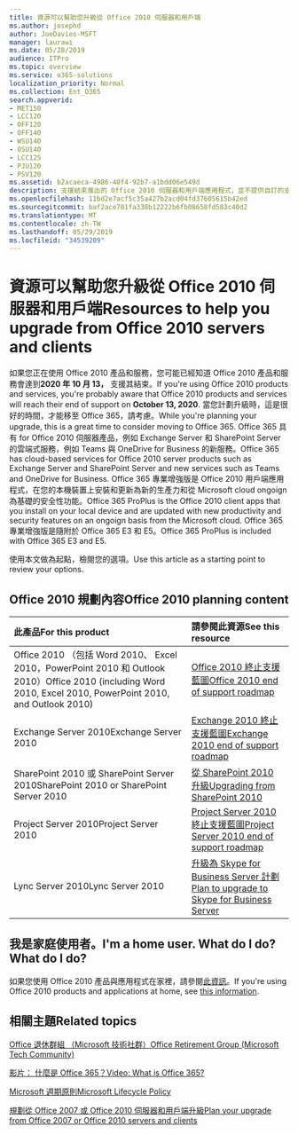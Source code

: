 ```yaml
---
title: 資源可以幫助您升級從 Office 2010 伺服器和用戶端
ms.author: josephd
author: JoeDavies-MSFT
manager: laurawi
ms.date: 05/28/2019
audience: ITPro
ms.topic: overview
ms.service: o365-solutions
localization_priority: Normal
ms.collection: Ent_O365
search.appverid:
- MET150
- LCC120
- OFF120
- OFF140
- WSU140
- OSU140
- LCC125
- PJU120
- PSV120
ms.assetid: b2acaeca-4986-40f4-92b7-a1bdd06e549d
description: 支援結束推出的 Office 2010 伺服器和用戶端應用程式，並不提供自訂的支援協議。 使用本文來啟動現在規劃您的升級。
ms.openlocfilehash: 11bd2e7acf5c35a427b2acd04fd37605615b42ed
ms.sourcegitcommit: baf2ace701fa338b12222b6fb08658fd583c40d2
ms.translationtype: MT
ms.contentlocale: zh-TW
ms.lasthandoff: 05/29/2019
ms.locfileid: "34539209"
---
```

# <a name="resources-to-help-you-upgrade-from-office-2010-servers-and-clients"></a><span data-ttu-id="08a0d-104">資源可以幫助您升級從 Office 2010 伺服器和用戶端</span><span class="sxs-lookup"><span data-stu-id="08a0d-104">Resources to help you upgrade from Office 2010 servers and clients</span></span>

<span data-ttu-id="08a0d-105">如果您正在使用 Office 2010 產品和服務，您可能已經知道 Office 2010 產品和服務會達到**2020 年 10 月 13，** 支援其結束。</span><span class="sxs-lookup"><span data-stu-id="08a0d-105">If you're using Office 2010 products and services, you're probably aware that Office 2010 products and services will reach their end of support on **October 13, 2020**.</span></span> <span data-ttu-id="08a0d-106">當您計劃升級時，這是很好的時間，才能移至 Office 365，請考慮。</span><span class="sxs-lookup"><span data-stu-id="08a0d-106">While you're planning your upgrade, this is a great time to consider moving to Office 365.</span></span> <span data-ttu-id="08a0d-107">Office 365 具有 for Office 2010 伺服器產品，例如 Exchange Server 和 SharePoint Server 的雲端式服務，例如 Teams 與 OneDrive for Business 的新服務。</span><span class="sxs-lookup"><span data-stu-id="08a0d-107">Office 365 has cloud-based services for Office 2010 server products such as Exchange Server and SharePoint Server and new services such as Teams and OneDrive for Business.</span></span> <span data-ttu-id="08a0d-108">Office 365 專業增強版是 Office 2010 用戶端應用程式，在您的本機裝置上安裝和更新為新的生產力和從 Microsoft cloud ongoign 為基礎的安全性功能。</span><span class="sxs-lookup"><span data-stu-id="08a0d-108">Office 365 ProPlus is the Office 2010 client apps that you install on your local device and are updated with new productivity and security features on an ongoign basis from the Microsoft cloud.</span></span> <span data-ttu-id="08a0d-109">Office 365 專業增強版是隨附於 Office 365 E3 和 E5。</span><span class="sxs-lookup"><span data-stu-id="08a0d-109">Office 365 ProPlus is included with Office 365 E3 and E5.</span></span>

<span data-ttu-id="08a0d-110">使用本文做為起點，檢閱您的選項。</span><span class="sxs-lookup"><span data-stu-id="08a0d-110">Use this article as a starting point to review your options.</span></span>
      
## <a name="office-2010-planning-content"></a><span data-ttu-id="08a0d-111">Office 2010 規劃內容</span><span class="sxs-lookup"><span data-stu-id="08a0d-111">Office 2010 planning content</span></span>
  
|<span data-ttu-id="08a0d-112">**此產品**</span><span class="sxs-lookup"><span data-stu-id="08a0d-112">**For this product**</span></span>|<span data-ttu-id="08a0d-113">**請參閱此資源**</span><span class="sxs-lookup"><span data-stu-id="08a0d-113">**See this resource**</span></span>|
|:-----|:-----|
|<span data-ttu-id="08a0d-114">Office 2010 （包括 Word 2010、 Excel 2010，PowerPoint 2010 和 Outlook 2010）</span><span class="sxs-lookup"><span data-stu-id="08a0d-114">Office 2010 (including Word 2010, Excel 2010, PowerPoint 2010, and Outlook 2010)</span></span>  <br/> |[<span data-ttu-id="08a0d-115">Office 2010 終止支援藍圖</span><span class="sxs-lookup"><span data-stu-id="08a0d-115">Office 2010 end of support roadmap</span></span>](https://docs.microsoft.com/DeployOffice/office-2010-end-support-roadmap) <br/> |
|<span data-ttu-id="08a0d-116">Exchange Server 2010</span><span class="sxs-lookup"><span data-stu-id="08a0d-116">Exchange Server 2010</span></span>  <br/> |[<span data-ttu-id="08a0d-117">Exchange 2010 終止支援藍圖</span><span class="sxs-lookup"><span data-stu-id="08a0d-117">Exchange 2010 end of support roadmap</span></span>](exchange-2010-end-of-support.md) <br/> |
|<span data-ttu-id="08a0d-118">SharePoint 2010 或 SharePoint Server 2010</span><span class="sxs-lookup"><span data-stu-id="08a0d-118">SharePoint 2010 or SharePoint Server 2010</span></span>  <br/> |[<span data-ttu-id="08a0d-119">從 SharePoint 2010 升級</span><span class="sxs-lookup"><span data-stu-id="08a0d-119">Upgrading from SharePoint 2010</span></span>](upgrade-from-sharepoint-2010.md) <br/> |
|<span data-ttu-id="08a0d-120">Project Server 2010</span><span class="sxs-lookup"><span data-stu-id="08a0d-120">Project Server 2010</span></span> <br/> | [<span data-ttu-id="08a0d-121">Project Server 2010 終止支援藍圖</span><span class="sxs-lookup"><span data-stu-id="08a0d-121">Project Server 2010 end of support roadmap</span></span>](project-server-2010-end-of-support.md) <br/> |
|<span data-ttu-id="08a0d-122">Lync Server 2010</span><span class="sxs-lookup"><span data-stu-id="08a0d-122">Lync Server 2010</span></span> <br/> | [<span data-ttu-id="08a0d-123">升級為 Skype for Business Server 計劃</span><span class="sxs-lookup"><span data-stu-id="08a0d-123">Plan to upgrade to Skype for Business Server</span></span>](https://docs.microsoft.com/skypeforbusiness/plan-your-deployment/upgrade) <br/> |
    
## <a name="im-a-home-user-what-do-i-do"></a><span data-ttu-id="08a0d-124">我是家庭使用者。</span><span class="sxs-lookup"><span data-stu-id="08a0d-124">I'm a home user.</span></span> <span data-ttu-id="08a0d-125">What do I do?</span><span class="sxs-lookup"><span data-stu-id="08a0d-125">What do I do?</span></span>

<span data-ttu-id="08a0d-126">如果您使用 Office 2010 產品與應用程式在家裡，請參閱[此資訊](plan-upgrade-previous-versions-office.md#im-a-home-user-what-do-i-do)。</span><span class="sxs-lookup"><span data-stu-id="08a0d-126">If you're using Office 2010 products and applications at home, see [this information](plan-upgrade-previous-versions-office.md#im-a-home-user-what-do-i-do).</span></span>

## <a name="related-topics"></a><span data-ttu-id="08a0d-127">相關主題</span><span class="sxs-lookup"><span data-stu-id="08a0d-127">Related topics</span></span>

[<span data-ttu-id="08a0d-128">Office 退休群組 （Microsoft 技術社群）</span><span class="sxs-lookup"><span data-stu-id="08a0d-128">Office Retirement Group (Microsoft Tech Community)</span></span>](https://go.microsoft.com/fwlink/?linkid=842065)
  
[<span data-ttu-id="08a0d-129">影片： 什麼是 Office 365？</span><span class="sxs-lookup"><span data-stu-id="08a0d-129">Video: What is Office 365?</span></span>](https://support.office.com/article/847caf12-2589-452c-8aca-1c009797678b.aspx)
  
[<span data-ttu-id="08a0d-130">Microsoft 週期原則</span><span class="sxs-lookup"><span data-stu-id="08a0d-130">Microsoft Lifecycle Policy</span></span>](https://go.microsoft.com/fwlink/?linkid=865200)

[<span data-ttu-id="08a0d-131">規劃從 Office 2007 或 Office 2010 伺服器和用戶端升級</span><span class="sxs-lookup"><span data-stu-id="08a0d-131">Plan your upgrade from Office 2007 or Office 2010 servers and clients</span></span>](plan-upgrade-previous-versions-office.md)

